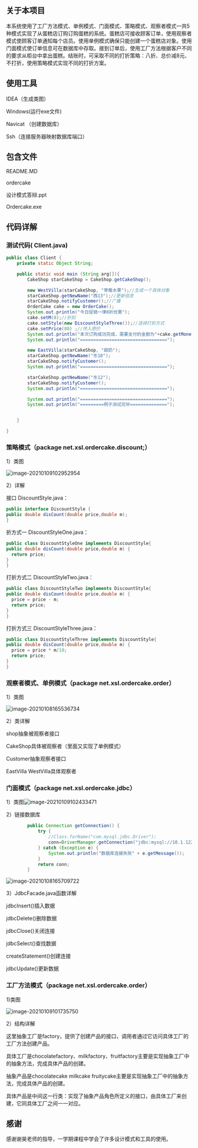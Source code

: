 ## 关于本项目

本系统使用了工厂方法模式、单例模式、门面模式、策略模式、观察者模式一共5种模式实现了从蛋糕店订购订购蛋糕的系统。蛋糕店可接收顾客订单，使用观察者模式使顾客订单通知每个店员。使用单例模式确保只能创建一个蛋糕店对象。使用门面模式使订单信息可在数据库中存取。接到订单后，使用工厂方法根据客户不同的要求从柜台中拿出蛋糕。结账时，可采取不同的打折策略：八折、总价减8元、不打折，使用策略模式实现不同的打折方案。

## 使用工具

IDEA（生成类图）

Windows(运行exe文件)

Navicat （创建数据库）

Ssh（连接服务器映射数据库端口）

## 包含文件

README.MD

ordercake

设计模式答辩.ppt

Ordercake.exe

## 代码详解

### 测试代码( Client.java)

```java
public class Client {
	private static Object String;

	public static void main (String arg[]){
		CakeShop starCakeShop = CakeShop.getCakeShop();

		new WestVilla(starCakeShop, "草莓水果");//生成一个具体对象
		starCakeShop.getNewName("西13");//更新信息
		starCakeShop.notifyCustomer();//广播
		OrderCake cake = new OrderCake();
		System.out.println("今日促销一律8折优惠");
		cake.setM(8);//折扣
		cake.setStyle(new DiscountStyleThree());//选择打折方式
		cake.setPrice(80) ;//传入原价
		System.out.println("本次订购成功完成，需要支付的金额为"+cake.getMoney(cake.getPrice(),cake.getM())+"，原价80");
		System.out.println("=================================");

		new EastVilla(starCakeShop, "甜奶");
		starCakeShop.getNewName("东18");
		starCakeShop.notifyCustomer();
		System.out.println("=================================");

		starCakeShop.getNewName("东12");
		starCakeShop.notifyCustomer();
		System.out.println("=================================");

		System.out.println("=================================");
		System.out.println("=========例子测试完毕==============");


	}

}
```



### 策略模式（package net.xsl.ordercake.discount;）

1）类图

![image-20210109102952954](file:///Users/huahua/Documents/learn_list/%E7%AC%94%E8%AE%B0/image-20210109102952954.png?lastModify=1610159388)

2）详解

接口 DiscountStyle.java：

```java
public interface DiscountStyle {
public double disCount(double price,double m);
}

```

折方式一 DiscountStyleOne.java：

```java
public class DiscountStyleOne implements DiscountStyle{
public double disCount(double price,double m) {
  return price;
}
}
```

打折方式二 DiscountStyleTwo.java：

```java
public class DiscountStyleTwo implements DiscountStyle{
public double disCount(double price,double m) {
  price = price - m;
  return price;
}
}
```

打折方式三 DiscountStyleThree.java：

```java
public class DiscountStyleThree implements DiscountStyle{
public double disCount(double price,double m) {
  price = price * m/10;
  return price;
}
}
```

### 观察者模式、单例模式（package net.xsl.ordercake.order）

1）类图

![image-20210108165536734](../image-20210108165536734.png)

2）类详解

shop抽象被观察者接口

CakeShop具体被观察者（里面又实现了单例模式）

Customer抽象观察者接口

EastVilla WestVilla具体观察者



### 门面模式（package net.xsl.ordercake.jdbc）

1）类图![image-20210109102433471](../image-20210109102433471.png)

2）链接数据库

```java
        public Connection getConnection() {   
            try {  
            	//Class.forName("com.mysql.jdbc.Driver");
                conn=DriverManager.getConnection("jdbc:mysql://10.1.122.74:13306/cakeshop","root","admin");
            } catch (Exception e) {  
                System.out.println("数据库连接失败" + e.getMessage());  
            }  
            return conn;  
        }    
```



![image-20210108165709722](../image-20210108165709722.png)

3）JdbcFacade.java函数详解

jdbcInsert()插入数据

jdbcDelete()删除数据

jdbcClose()关闭连接

jdbcSelect()查找数据

createStatement()创建连接

jdbcUpdate()更新数据

### 工厂方法模式（package net.xsl.ordercake.order）

1)类图

![image-20210109101735750](../image-20210109101735750.png)

2）结构详解

这里抽象工厂是factory，提供了创建产品的接口，调用者通过它访问具体工厂的工厂方法创建产品。

具体工厂是chocolatefactory、milkfactory、fruitfactory主要是实现抽象工厂中的抽象方法，完成具体产品的创建。

抽象产品是chocolatecake milkcake fruitycake主要是实现抽象工厂中的抽象方法，完成具体产品的创建。

具体产品是中间这一行类：实现了抽象产品角色所定义的接口，由具体工厂来创建，它同具体工厂之间一一对应。

## 感谢

感谢谢昊老师的指导，一学期课程中学会了许多设计模式和工具的使用。